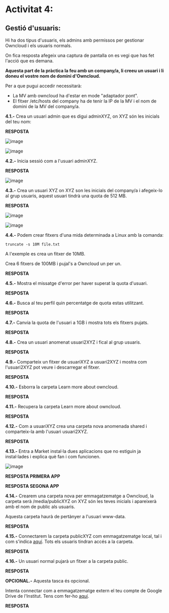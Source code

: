 # Activitat 4:

## Gestió d'usuaris:

Hi ha dos tipus d'usuaris, els admins amb permissos per gestionar Owncloud i els usuaris normals.

On fica resposta afegeix una captura de pantalla on es vegi que has fet l'acció que es demana.

**Aquesta part de la pràctica la feu amb un company/a, li creeu un usuari i li doneu el vostre nom de domini d'Owncloud.**

Per a que pugui accedir necessitarà:

- La MV amb owncloud ha d'estar en mode "adaptador pont".
- El fitxer /etc/hosts del company ha de tenir la IP de la MV i el nom de domini de la MV del company/a.


**4.1.-** Crea un usuari admin que es digui adminXYZ, on XYZ són les inicials del teu nom:

**RESPOSTA**

![image](https://user-images.githubusercontent.com/114162276/198641161-ef146986-9048-4d1d-8354-d58d9b3f6e85.png)

![image](https://user-images.githubusercontent.com/114162276/198641985-91851f8c-c6a5-4274-bb70-7efac04ba501.png)

**4.2.-** Inicia sessió com a l'usuari adminXYZ.

**RESPOSTA**

![image](https://user-images.githubusercontent.com/114162276/198645496-3b9efe26-548e-4f1d-b968-49020a1d25ce.png)

**4.3.-** Crea un usuari XYZ on XYZ son les inicials del company/a i afegeix-lo al grup usuaris, aquest usuari tindrà una quota de 512 MB.

**RESPOSTA**

![image](https://user-images.githubusercontent.com/114162276/198653807-bc41bc06-9155-4d67-9000-75258483ae46.png)

![image](https://user-images.githubusercontent.com/114162276/198654360-101d6000-4620-460b-860e-798c48e0c25c.png)

**4.4.-** Podem crear fitxers d'una mida determinada a Linux amb la comanda:

```
truncate -s 10M file.txt
```

A l'exemple es crea un fitxer de 10MB.

Crea 6 fitxers de 100MB i pujal's a Owncloud un per un.

**RESPOSTA**

**4.5.-** Mostra el missatge d'error per haver superat la quota d'usuari.

**RESPOSTA**

**4.6.-** Busca al teu perfil quin percentatge de quota estas utilitzant.

**RESPOSTA**

**4.7.-** Canvia la quota de l'usuari a 1GB i mostra tots els fitxers pujats.

**RESPOSTA**

**4.8.-** Crea un usuari anomenat usuari2XYZ i fical al grup usuaris.

**RESPOSTA**

**4.9.-** Comparteix un fitxer de usuariXYZ a usuari2XYZ i mostra com l'usuari2XYZ pot veure i descarregar el fitxer.

**RESPOSTA**

**4.10.-** Esborra la carpeta Learn more about owncloud.

**RESPOSTA**

**4.11.-** Recupera la carpeta Learn more about owncloud.

**RESPOSTA**

**4.12.-** Com a usuariXYZ crea una carpeta nova anomenada shared i comparteix-la amb l'usuari usuari2XYZ.

**RESPOSTA**

**4.13.-** Entra a Market instal·la dues aplicacions que no estiguin ja instal·lades i explica què fan i com funcionen.

![image](https://user-images.githubusercontent.com/110727546/196159706-705ff624-c409-4632-acb4-f43ffcc486d4.png)

**RESPOSTA PRIMERA APP**

**RESPOSTA SEGONA APP**

**4.14.-** Crearem una carpeta nova per emmagatzematge a Owncloud, la carpeta serà /media/publicXYZ on XYZ són les teves inicials i apareixerà amb el nom de public als usuaris.

Aquesta carpeta haurà de pertànyer a l'usuari www-data.

**RESPOSTA**

**4.15.-** Connectarem la carpeta publicXYZ com emmagatzematge local, tal i com s'indica [aquí](https://doc.owncloud.com/server/next/admin_manual/configuration/files/external_storage/local.html). Tots els usuaris tindran accés a la carpeta.

**RESPOSTA**

**4.16.-** Un usuari normal pujarà un fitxer a la carpeta public.

**RESPOSTA**

**OPCIONAL.-** Aquesta tasca és opcional.

Intenta connectar com a emmagatzematge extern el teu compte de Google Drive de l'Institut. Tens com fer-ho [aquí](https://doc.owncloud.com/server/next/admin_manual/configuration/files/external_storage/google.html).

**RESPOSTA**
